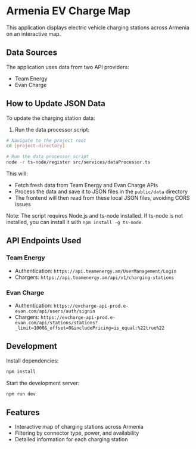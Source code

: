 
# Armenia EV Charge Map

This application displays electric vehicle charging stations across Armenia on an interactive map.

## Data Sources

The application uses data from two API providers:
- Team Energy
- Evan Charge

## How to Update JSON Data

To update the charging station data:

1. Run the data processor script:

```bash
# Navigate to the project root
cd [project-directory]

# Run the data processor script
node -r ts-node/register src/services/dataProcessor.ts
```

This will:
- Fetch fresh data from Team Energy and Evan Charge APIs
- Process the data and save it to JSON files in the `public/data` directory
- The frontend will then read from these local JSON files, avoiding CORS issues

Note: The script requires Node.js and ts-node installed. If ts-node is not installed, you can install it with `npm install -g ts-node`.

## API Endpoints Used

### Team Energy
- Authentication: `https://api.teamenergy.am/UserManagement/Login`
- Chargers: `https://api.teamenergy.am/api/v1/charging-stations`

### Evan Charge
- Authentication: `https://evcharge-api-prod.e-evan.com/api/users/auth/signin`
- Chargers: `https://evcharge-api-prod.e-evan.com/api/stations/stations?_limit=1000&_offset=0&includePricing=is_equal:%22true%22`

## Development

Install dependencies:

```bash
npm install
```

Start the development server:

```bash
npm run dev
```

## Features

- Interactive map of charging stations across Armenia
- Filtering by connector type, power, and availability
- Detailed information for each charging station

